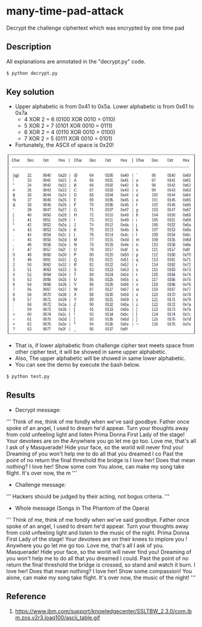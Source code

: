 # many-time-pad-attack
Decrypt the challenge ciphertext which was encrypted by one time pad

## Description
All explanations are annotated in the "decrypt.py" code.

```bash
$ python decrypt.py
```

## Key solution
- Upper alphabetic is from 0x41 to 0x5a. Lower alphabetic is from 0x61 to 0x7a
    - 4 XOR 2 = 6 (0100 XOR 0010 = 0110)
    - 5 XOR 2 = 7 (0101 XOR 0010 = 0111)
    - 6 XOR 2 = 4 (0110 XOR 0010 = 0100)
    - 7 XOR 2 = 5 (0111 XOR 0010 = 0101)
- Fortunately, the ASCII of space is 0x20!

![](img/ascii_table.gif)

- That is, if lower alphabetic from challenge cipher text meets space from other cipher text, it will be showed in same upper alphabetic.
- Also, The upper alphabetic will be showed in same lower alphabetic.
- You can see the demo by execute the bash below.

```bash
$ python test.py
```

## Results
- Decrypt message:

'''
Think of me, think of me fondly when we've said goodbye.
Father once spoke of an angel, I used to dream he'd appear.
Turn your thoughts away from cold unfeeling light and listen
Prima Donna First Lady of the stage! Your devotees are on the
Anywhere you go let me go too. Love me, that's all I ask of y
Masquerade! Hide your face, so the world will never find you!
Dreaming of you won't help me to do all that you dreamed I co
Past the point of no return the final threshold the bridge is
I love her! Does that mean nothing? I love her! Show some com
You alone, can make my song take flight. It's over now, the m
'''

- Challenge message:

'''
Hackers should be judged by their acting, not bogus criteria.
'''

- Whole message (Songs in The Phantom of the Opera)

'''
Think of me, think of me fondly when we've said goodbye.
Father once spoke of an angel, I used to dream he'd appear.
Turn your thoughts away from cold unfeeling light and listen to the music of the night.
Prima Donna First Lady of the stage! Your devotees are on their knees to implore you !
Anywhere you go let me go too. Love me, that's all I ask of you.
Masquerade! Hide your face, so the world will never find you!
Dreaming of you won't help me to do all that you dreamed I could.
Past the point of no return the final threshold the bridge is crossed, so stand and watch it burn.
I love her! Does that mean nothing? I love her! Show some compassion!
You alone, can make my song take flight. It's over now, the music of the night!
'''

## Reference
1. https://www.ibm.com/support/knowledgecenter/SSLTBW_2.3.0/com.ibm.zos.v2r3.ioaq100/ascii_table.gif
